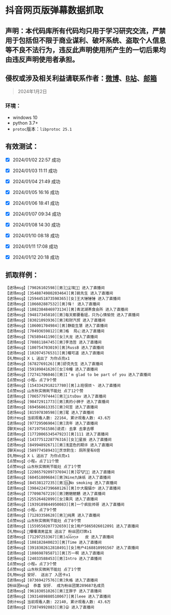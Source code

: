 
# 抖音网页版弹幕数据抓取

## 声明：本代码库所有代码均只用于学习研究交流，严禁用于包括但不限于商业谋利、破坏系统、盗取个人信息等不良不法行为，违反此声明使用所产生的一切后果均由违反声明使用者承担。
## 侵权或涉及相关利益请联系作者：[微博](https://weibo.com/u/7751075499)、[B站](https://space.bilibili.com/4690313)、[邮箱](mailto:kukushka@126.com)
> 2024年1月2日

### 环境：
- windows 10
- python 3.7+
- `protoc`版本：`libprotoc 25.1`


## 有效测试：
- [x] 2024/01/02 22:57 成功
- [x] 2024/01/03 11:11 成功
- [x] 2024/01/04 21:49 成功
- [x] 2024/01/05 16:16 成功
- [x] 2024/01/06 18:41 成功
- [x] 2024/01/07 09:34 成功
- [x] 2024/01/08 14:30 成功
- [x] 2024/01/10 08:18 成功
- [x] 2024/01/11 17:08 成功
- [x] 2024/01/12 20:18 成功




## 抓取样例：
```text
【进场msg】[79026102598][男]🌈尘埃🌈🌈 进入了直播间
【进场msg】[3548874980203464][男]姚先生 进入了直播间
【进场msg】[2594451873598365][女]王大锤锤锤 进入了直播间
【进场msg】[106602887532][男]嗨！ 进入了直播间
【进场msg】[1082384846973134][男]青泥湖茶食会所 进入了直播间
【进场msg】[94817345810][男]每天都要看妞，只为心情愉悦 进入了直播间
【进场msg】[83021093936][男]和财汽贸 进入了直播间
【进场msg】[106001704984][男]静能生慧 进入了直播间
【进场msg】[70493659812][男]格  局๑҉ 进入了直播间
【进场msg】[76589441190][女]大龙 进入了直播间
【进场msg】[70881184745][男]李浩哲 进入了直播间
【进场msg】[100754703019][男]RussB 进入了直播间
【进场msg】[102074576531][男]瞳可道 进入了直播间
【礼物msg】X L 送出了 为你点亮x1
【进场msg】[6782769126][男]舒克先生 进入了直播间
【进场msg】[59189841620][女]冷瞳 进入了直播间
【进场msg】[72741706046][男]I＇m glad to be part of you 进入了直播间
【点赞msg】小程๑ 点了9个赞
【进场msg】[1543342918217780][男]上班很烦丶 进入了直播间
【点赞msg】山东秋实微耗节能灶 点了12个赞
【进场msg】[70657797444][男]🌈itsDav 进入了直播间
【进场msg】[98472911773][男]真的小狮子 进入了直播间
【进场msg】[69456861335][男]何苦 进入了直播间
【进场msg】[81597830598][男]毣 进入了直播间
【统计msg】当前观看人数: 22164, 累计观看人数: 43.6万
【进场msg】[97729506904][男]流年 进入了直播间
【聊天msg】[67197561586]说谎: 去拿 去拿去哪
【进场msg】[1772006534547923][男]111 进入了直播间
【进场msg】[1437751228776316][女]🌈星辰 进入了直播间
【进场msg】[84994892671][男]浅蓝色的期许 进入了直播间
【聊天msg】[58977458943]🌈烹世酌生: 厕所里有6倍
【礼物msg】X L 送出了 为你点亮x1
【点赞msg】小程๑ 点了11个赞
【点赞msg】山东秋实微耗节能灶 点了1个赞
【进场msg】[2286579209737694][男]🐭🐮🐍🐔 进入了直播间
【进场msg】[60451809684][男]Nine九妹纸 进入了直播间
【进场msg】[84538127235][男]🆑No smoking 进入了直播间
【进场msg】[3984224739660126][男]か大龍貓か 进入了直播间
【进场msg】[77098767219][男]魑魅魍魉 进入了直播间
【进场msg】[25526482899][女]乘风 进入了直播间
【进场msg】[1939189844950083][男]一个疯批帅哥 进入了直播间
【点赞msg】小程๑ 点了9个赞
【进场msg】[71283358628][男]🌈纯黑 进入了直播间
【点赞msg】山东秋实微耗节能灶 点了8个赞
【进场msg】[1559550207732659][女]用户5865026012091 进入了直播间
【礼物msg】🐷囔囔滴男盆友 送出了 粉丝团灯牌x1
【进场msg】[71297253367][男]ꪏꪶꪭꪆꪮ   皮 进入了直播间
【进场msg】[108182840023][男]Time 进入了直播间
【进场msg】[3918302612818491][女]用户4168810991567 进入了直播间
【进场msg】[108698785871][男]万一啊 进入了直播间
【进场msg】[24033588453][男]Intro 进入了直播间
【点赞msg】小程๑ 点了3个赞
【点赞msg】山东秋实微耗节能灶 点了1个赞
【礼物msg】安好． 送出了 入团卡x1
【进场msg】[87369427576][男]失格 进入了直播间
【粉丝团msg】 恭喜 安好． 成为粉丝团第289687名成员
【进场msg】[96183051026][男]王胖子 进入了直播间
【进场msg】[3931489880510067][男]leee 进入了直播间
【统计msg】当前观看人数: 22140, 累计观看人数: 43.6万
【进场msg】[73874992083][男]😦 进入了直播间
```
